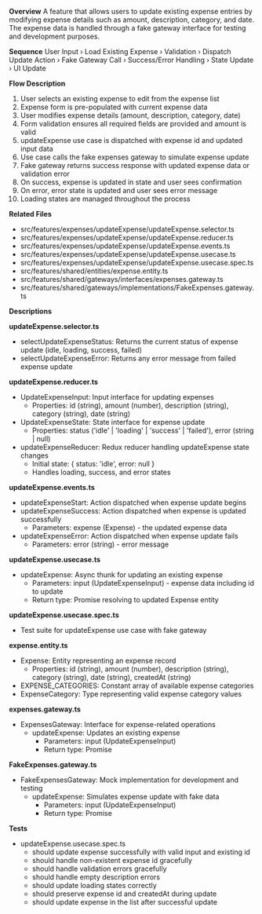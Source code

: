 **Overview**
A feature that allows users to update existing expense entries by modifying expense details such as amount, description, category, and date. The expense data is handled through a fake gateway interface for testing and development purposes.

**Sequence**
User Input › Load Existing Expense › Validation › Dispatch Update Action › Fake Gateway Call › Success/Error Handling › State Update › UI Update

**Flow Description**
1. User selects an existing expense to edit from the expense list
2. Expense form is pre-populated with current expense data
3. User modifies expense details (amount, description, category, date)
4. Form validation ensures all required fields are provided and amount is valid
5. updateExpense use case is dispatched with expense id and updated input data
6. Use case calls the fake expenses gateway to simulate expense update
7. Fake gateway returns success response with updated expense data or validation error
8. On success, expense is updated in state and user sees confirmation
9. On error, error state is updated and user sees error message
10. Loading states are managed throughout the process

**Related Files**
- src/features/expenses/updateExpense/updateExpense.selector.ts
- src/features/expenses/updateExpense/updateExpense.reducer.ts
- src/features/expenses/updateExpense/updateExpense.events.ts
- src/features/expenses/updateExpense/updateExpense.usecase.ts
- src/features/expenses/updateExpense/updateExpense.usecase.spec.ts
- src/features/shared/entities/expense.entity.ts
- src/features/shared/gateways/interfaces/expenses.gateway.ts
- src/features/shared/gateways/implementations/FakeExpenses.gateway.ts

**Descriptions**

**updateExpense.selector.ts**
- selectUpdateExpenseStatus: Returns the current status of expense update (idle, loading, success, failed)
- selectUpdateExpenseError: Returns any error message from failed expense update

**updateExpense.reducer.ts**
- UpdateExpenseInput: Input interface for updating expenses
  - Properties: id (string), amount (number), description (string), category (string), date (string)
- UpdateExpenseState: State interface for expense update
  - Properties: status ('idle' | 'loading' | 'success' | 'failed'), error (string | null)
- updateExpenseReducer: Redux reducer handling updateExpense state changes
  - Initial state: { status: 'idle', error: null }
  - Handles loading, success, and error states

**updateExpense.events.ts**
- updateExpenseStart: Action dispatched when expense update begins
- updateExpenseSuccess: Action dispatched when expense is updated successfully
  - Parameters: expense (Expense) - the updated expense data
- updateExpenseError: Action dispatched when expense update fails
  - Parameters: error (string) - error message

**updateExpense.usecase.ts**
- updateExpense: Async thunk for updating an existing expense
  - Parameters: input (UpdateExpenseInput) - expense data including id to update
  - Return type: Promise resolving to updated Expense entity

**updateExpense.usecase.spec.ts**
- Test suite for updateExpense use case with fake gateway

**expense.entity.ts**
- Expense: Entity representing an expense record
  - Properties: id (string), amount (number), description (string), category (string), date (string), createdAt (string)
- EXPENSE_CATEGORIES: Constant array of available expense categories
- ExpenseCategory: Type representing valid expense category values

**expenses.gateway.ts**
- ExpensesGateway: Interface for expense-related operations
  - updateExpense: Updates an existing expense
    - Parameters: input (UpdateExpenseInput)
    - Return type: Promise<Expense>

**FakeExpenses.gateway.ts**
- FakeExpensesGateway: Mock implementation for development and testing
  - updateExpense: Simulates expense update with fake data
    - Parameters: input (UpdateExpenseInput)
    - Return type: Promise<Expense>

**Tests**
- updateExpense.usecase.spec.ts
  - should update expense successfully with valid input and existing id
  - should handle non-existent expense id gracefully
  - should handle validation errors gracefully
  - should handle empty description errors
  - should update loading states correctly
  - should preserve expense id and createdAt during update
  - should update expense in the list after successful update